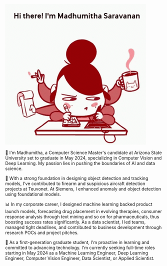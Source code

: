 ![](Github_giphy.gif)

🚀 I'm Madhumitha, a Computer Science Master's candidate at Arizona State University set to graduate in May 2024, specializing in Computer Vision and Deep Learning. My passion lies in pushing the boundaries of AI and data science.

🔬 With a strong foundation in designing object detection and tracking models, I've contributed to firearm and suspicious aircraft detection projects at Teuvonet. At Siemens, I enhanced anomaly and object detection using foundational models.

📊 In my corporate career, I designed machine learning backed product launch models, forecasting drug placement in evolving therapies, consumer response analysis through text mining and so on for pharmaceuticals, thus boosting success rates significantly. As a data scientist, I led teams, managed tight deadlines, and contributed to business development through research POCs and project pitches.

🌟 As a first-generation graduate student, I'm proactive in learning and committed to advancing technology. I'm currently seeking full-time roles starting in May 2024 as a Machine Learning Engineer, Deep Learning Engineer, Computer Vision Engineer, Data Scientist, or Applied Scientist.
